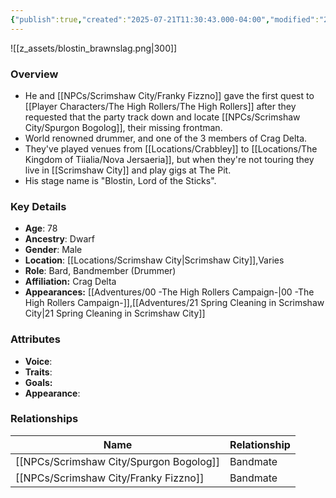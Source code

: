 ```yaml
---
{"publish":true,"created":"2025-07-21T11:30:43.000-04:00","modified":"2025-10-03T15:48:54.806-04:00","published":"2025-10-03T15:48:54.806-04:00","cssclasses":"","Age":"78","Ancestry":["Dwarf"],"Gender":"Male","Location":["[[Locations/Scrimshaw City]]","Varies"],"Role":["Bard, Bandmember (Drummer)"],"Affiliation":["Crag Delta"],"Appearances":["[[00 -The High Rollers Campaign-]]","[[21 Spring Cleaning in Scrimshaw City]]"]}
---
```



![[z_assets/blostin_brawnslag.png|300]]

### Overview
- He and [[NPCs/Scrimshaw City/Franky Fizzno]] gave the first quest to [[Player Characters/The High Rollers/The High Rollers]] after they requested that the party track down and locate [[NPCs/Scrimshaw City/Spurgon Bogolog]], their missing frontman.
- World renowned drummer, and one of the 3 members of Crag Delta.
- They've played venues from [[Locations/Crabbley]] to [[Locations/The Kingdom of Tiialia/Nova Jersaeria]], but when they're not touring they live in [[Scrimshaw City]] and play gigs at The Pit.
- His stage name is "Blostin, Lord of the Sticks".

### Key Details
- **Age**: 78
- **Ancestry**: Dwarf
- **Gender**: Male
- **Location**: [[Locations/Scrimshaw City\|Scrimshaw City]],Varies
- **Role**: Bard, Bandmember (Drummer)
- **Affiliation:** Crag Delta
- **Appearances:** [[Adventures/00 -The High Rollers Campaign-\|00 -The High Rollers Campaign-]],[[Adventures/21 Spring Cleaning in Scrimshaw City\|21 Spring Cleaning in Scrimshaw City]]

### Attributes
- **Voice**: 
- **Traits**: 
- **Goals:** 
- **Appearance**: 

### Relationships

| Name                | Relationship |
| ------------------- | ------------ |
| [[NPCs/Scrimshaw City/Spurgon Bogolog]] | Bandmate     |
| [[NPCs/Scrimshaw City/Franky Fizzno]]   | Bandmate     |
